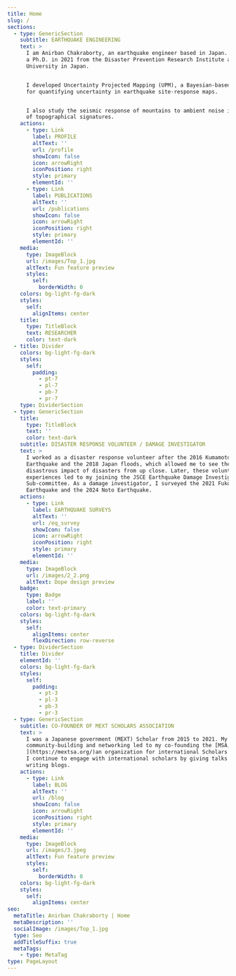 ```yaml
---
title: Home
slug: /
sections:
  - type: GenericSection
    subtitle: EARTHQUAKE ENGINEERING
    text: >
      I am Anirban Chakraborty, an earthquake engineer based in Japan. I earned
      a Ph.D. in 2021 from the Disaster Prevention Research Institute at Kyoto
      University in Japan.


      I developed Uncertainty Projected Mapping (UPM), a Bayesian-based mapping
      for quantifying uncertainty in earthquake site-response maps.


      I also study the seismic response of mountains to ambient noise in search
      of topographical signatures. 
    actions:
      - type: Link
        label: PROFILE
        altText: ''
        url: /profile
        showIcon: false
        icon: arrowRight
        iconPosition: right
        style: primary
        elementId: ''
      - type: Link
        label: PUBLICATIONS
        altText: ''
        url: /publications
        showIcon: false
        icon: arrowRight
        iconPosition: right
        style: primary
        elementId: ''
    media:
      type: ImageBlock
      url: /images/Top_1.jpg
      altText: Fun feature preview
      styles:
        self:
          borderWidth: 0
    colors: bg-light-fg-dark
    styles:
      self:
        alignItems: center
    title:
      type: TitleBlock
      text: RESEARCHER
      color: text-dark
  - title: Divider
    colors: bg-light-fg-dark
    styles:
      self:
        padding:
          - pt-7
          - pl-7
          - pb-7
          - pr-7
    type: DividerSection
  - type: GenericSection
    title:
      type: TitleBlock
      text: ''
      color: text-dark
    subtitle: DISASTER RESPONSE VOLUNTEER / DAMAGE INVESTIGATOR
    text: >
      I worked as a disaster response volunteer after the 2016 Kumamoto
      Earthquake and the 2018 Japan floods, which allowed me to see the
      disastrous impact of disasters from up close. Later, these volunteer
      experiences led to my joining the JSCE Earthquake Damage Investigation
      Sub-committee. As a damage investigator, I surveyed the 2021 Fukushima
      Earthquake and the 2024 Noto Earthquake.
    actions:
      - type: Link
        label: EARTHQUAKE SURVEYS
        altText: ''
        url: /eq_survey
        showIcon: false
        icon: arrowRight
        iconPosition: right
        style: primary
        elementId: ''
    media:
      type: ImageBlock
      url: /images/2_2.png
      altText: Dope design preview
    badge:
      type: Badge
      label: ''
      color: text-primary
    colors: bg-light-fg-dark
    styles:
      self:
        alignItems: center
        flexDirection: row-reverse
  - type: DividerSection
    title: Divider
    elementId: ''
    colors: bg-light-fg-dark
    styles:
      self:
        padding:
          - pt-3
          - pl-3
          - pb-3
          - pr-3
  - type: GenericSection
    subtitle: CO-FOUNDER OF MEXT SCHOLARS ASSOCIATION
    text: >
      I was a Japanese government (MEXT) Scholar from 2015 to 2021. My love for
      community-building and networking led to my co-founding the [MSA,
      ](https://mextsa.org/)an organization for international Scholars in Japan.
      I continue to engage with international scholars by giving talks and
      writing blogs.
    actions:
      - type: Link
        label: BLOG
        altText: ''
        url: /blog
        showIcon: false
        icon: arrowRight
        iconPosition: right
        style: primary
        elementId: ''
    media:
      type: ImageBlock
      url: /images/3.jpeg
      altText: Fun feature preview
      styles:
        self:
          borderWidth: 0
    colors: bg-light-fg-dark
    styles:
      self:
        alignItems: center
seo:
  metaTitle: Anirban Chakraborty | Home
  metaDescription: ''
  socialImage: /images/Top_1.jpg
  type: Seo
  addTitleSuffix: true
  metaTags:
    - type: MetaTag
type: PageLayout
---
```

